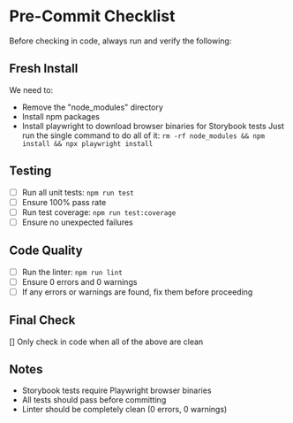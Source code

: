 # Pre-Commit Checklist

Before checking in code, always run and verify the following:

## Fresh Install
We need to:
- Remove the "node_modules" directory
- Install npm packages
- Install playwright to download browser binaries for Storybook tests
Just run the single command to do all of it:
`rm -rf node_modules && npm install && npx playwright install`

## Testing
- [ ] Run all unit tests: `npm run test`
- [ ] Ensure 100% pass rate
- [ ] Run test coverage: `npm run test:coverage`
- [ ] Ensure no unexpected failures

## Code Quality
- [ ] Run the linter: `npm run lint`
- [ ] Ensure 0 errors and 0 warnings
- [ ] If any errors or warnings are found, fix them before proceeding

## Final Check
[] Only check in code when all of the above are clean

## Notes
- Storybook tests require Playwright browser binaries
- All tests should pass before committing
- Linter should be completely clean (0 errors, 0 warnings) 